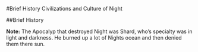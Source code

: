 #Brief History Civilizations and Culture of Night

##Brief History

**Note:** The Apocalyp that destroyed Night was Shard, who’s specialty was in light and darkness. He burned up a lot of Nights ocean and then denied them there sun.

